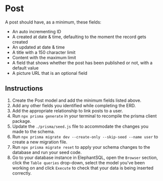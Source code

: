 # Post

A post should have, as a minimum, these fields:
- An auto incrementing ID
- A created at date & time, defaulting to the moment the record gets created
- An updated at date & time
- A title with a 150 character limit
- Content with the maximum limit
- A field that shows whether the post has been published or not, with a default value
- A picture URL that is an optional field

## Instructions

1. Create the Post model and add the minimum fields listed above.
2. Add any other fields you identified while completing the ERD.
3. Add the appropriate relationship to link posts to a user.
4. Run `npx prisma generate` in your terminal to recompile the prisma client package.
5. Update the `./prisma/seed.js` file to accommodate the changes you made to the schema.
6. Run `npx prisma migrate dev --create-only --skip-seed --name user` to create a new migration file.
7. Run `npx prisma migrate reset` to apply your schema changes to the database and run your seed code.
8. Go to your database instance in ElephantSQL, open the `Browser` section, click the `Table queries` drop-down, select the model you've been working on and click `Execute` to check that your data is being inserted correctly.